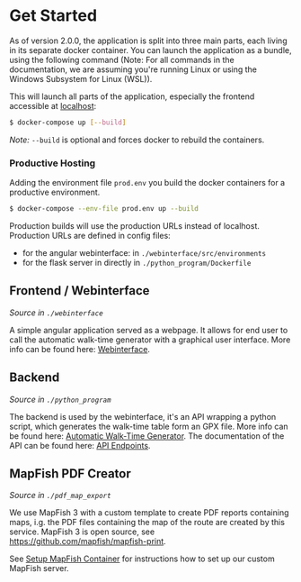 # Get Started

As of version 2.0.0, the application is split into three main parts, each living in its separate docker container. You
can launch the application as a bundle, using the following command (Note: For all commands in the documentation, we are
assuming you're running Linux or using the Windows Subsystem for Linux (WSL)).

This will launch all parts of the application, especially the frontend accessible at [localhost](http://localhost):

```bash
$ docker-compose up [--build]
```

*Note:* `--build` is optional and forces docker to rebuild the containers.

### Productive Hosting

Adding the environment file `prod.env` you build the docker containers for a productive environment.

```bash
$ docker-compose --env-file prod.env up --build
```

Production builds will use the production URLs instead of localhost. Production URLs are defined in config files:
- for the angular webinterface: in `./webinterface/src/environments`
- for the flask server in directly in `./python_program/Dockerfile`

## Frontend / Webinterface

*Source in `./webinterface`*

A simple angular application served as a webpage. It allows for end user to call the automatic walk-time generator with
a graphical user interface. More info can be found here: [Webinterface](webinterface/README.md).

## Backend

*Source in `./python_program`*

The backend is used by the webinterface, it's an API wrapping a python script, which generates the walk-time table form
an GPX file. More info can be found here: [Automatic Walk-Time Generator](python_program/Readme.md). The documentation
of the API can be found here: [API Endpoints](python_program/API_Endpoints.md).

## MapFish PDF Creator

*Source in `./pdf_map_export`*

We use MapFish 3 with a custom template to create PDF reports containing maps, i.g. the PDF files containing the map of
the route are created by this service. MapFish 3 is open source, see https://github.com/mapfish/mapfish-print.

See [Setup MapFish Container](pdf_map_export/README.md) for instructions how to set up our custom MapFish server. 


